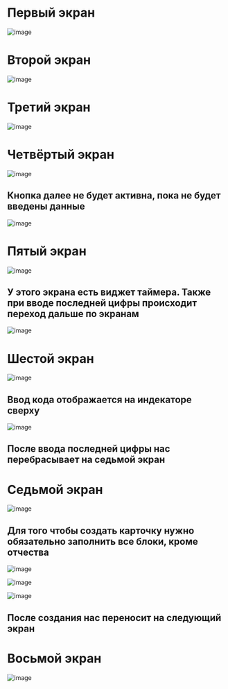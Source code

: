 <h1> Первый экран </h1>


![image](https://github.com/DubstepTC/flutter_beginning/assets/118935884/af2dc392-6d0a-468e-a1c5-3ef4a1f16271)


<h1> Второй экран </h1>


![image](https://github.com/DubstepTC/flutter_beginning/assets/118935884/48c7baa0-b94f-4c29-b1ef-48dc25f46ea4)



<h1> Третий экран </h1>

![image](https://github.com/DubstepTC/flutter_beginning/assets/118935884/f5e696e7-56ae-4a8c-82f3-20beeb7691ff)


<h1> Четвёртый экран </h1>

![image](https://github.com/DubstepTC/flutter_beginning/assets/118935884/505e2e8c-e615-4f29-9b57-68046cf19e89)

<h2> Кнопка далее не будет активна, пока не будет введены данные </h2>

![image](https://github.com/DubstepTC/flutter_beginning/assets/118935884/b81596db-b70e-4c37-94bb-c44b30aa524d)


<h1> Пятый экран </h1>

![image](https://github.com/DubstepTC/flutter_beginning/assets/118935884/c0bcb753-76f8-4fed-b92a-9dadca4b11d2)

<h2> У этого экрана есть виджет таймера. Также при вводе последней цифры происходит переход дальше по экранам </h2>

![image](https://github.com/DubstepTC/flutter_beginning/assets/118935884/cb1e6470-fd30-45a5-b03e-6b6e50658c16)



<h1> Шестой экран </h1>

![image](https://github.com/DubstepTC/flutter_beginning/assets/118935884/a18f29a0-c42d-4b4d-96d9-d174359a2b63)


<h2> Ввод кода отображается на индекаторе сверху </h2>

![image](https://github.com/DubstepTC/flutter_beginning/assets/118935884/cb347838-aeca-4f3e-a752-8077c774c155)

<h2> После ввода последней цифры нас перебрасывает на седьмой экран </h2>

<h1> Седьмой экран </h1>

![image](https://github.com/DubstepTC/flutter_beginning/assets/118935884/67eaaa66-e427-44eb-92bd-d96e66fceb6f)

<h2> Для того чтобы создать карточку нужно обязательно заполнить все блоки, кроме отчества </h2>

![image](https://github.com/DubstepTC/flutter_beginning/assets/118935884/77cd06fe-29b0-4715-bd95-6210ec3a447d)

![image](https://github.com/DubstepTC/flutter_beginning/assets/118935884/c2632401-eee2-46bb-a184-137ff3caa58c)

![image](https://github.com/DubstepTC/flutter_beginning/assets/118935884/a671415e-13d8-44fd-b0ba-fb3292dd96d2)

<h2> После создания нас переносит на следующий экран </h2>

<h1> Восьмой экран </h1>

![image](https://github.com/DubstepTC/flutter_beginning/assets/118935884/8aac4c4b-6299-490e-b16c-2cc6553fba3d)


